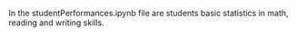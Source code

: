 In the studentPerformances.ipynb file are students basic statistics in math, reading and writing skills. 